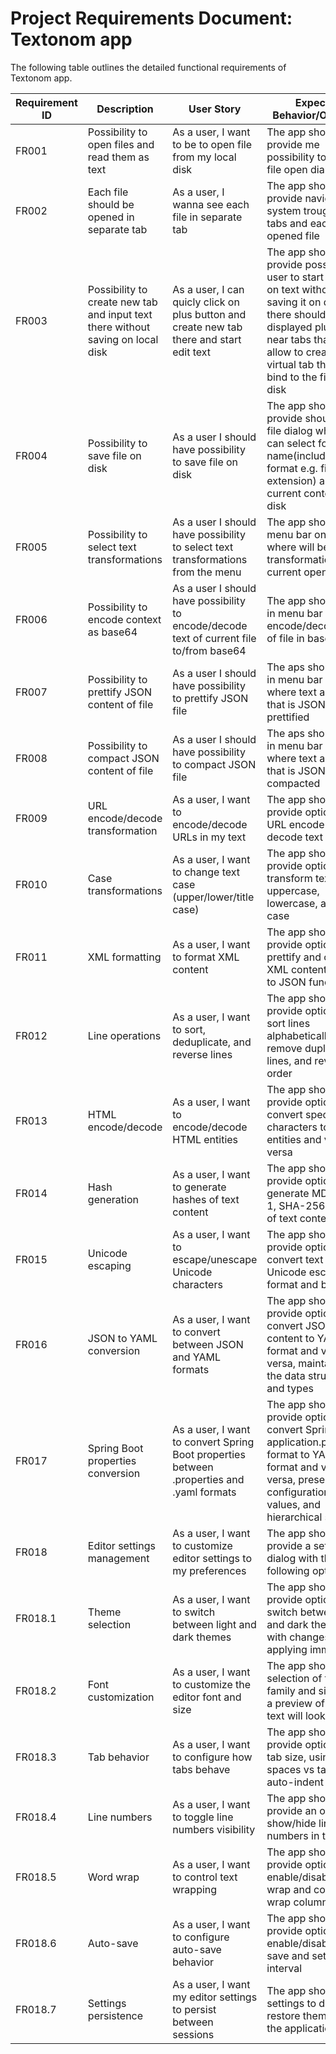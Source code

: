 # **Project Requirements Document: Textonom app**

The following table outlines the detailed functional requirements of Textonom app.

| Requirement ID | Description                                                                     | User Story                                                                                | Expected Behavior/Outcome                                                                                                                                                                                                      |
|----------------|---------------------------------------------------------------------------------|-------------------------------------------------------------------------------------------|--------------------------------------------------------------------------------------------------------------------------------------------------------------------------------------------------------------------------------|
| FR001          | Possibility to open files and read them as text                                 | As a user, I want to be to open file from my local disk                                   | The app should provide me possibility to open file open dialog                                                                                                                                                                 |
| FR002          | Each file should be opened in separate tab                                      | As a user, I wanna see each file in separate tab                                          | The app should provide navigation system trough the tabs and each tab is opened file                                                                                                                                           |
| FR003          | Possibility to create new tab and input text there without saving on local disk | As a user, I can quicly click on plus button and create new tab there and start edit text | The app should provide possibility for user to start working on text without saving it on disk, there should be displayed plus button near tabs that will allow to create new virtual tab that is not bind to the file on disk |
| FR004          | Possibility to save file on disk                                                | As a user I should have possibility to save file on disk                                  | The app should provide should save file dialog where user can select folder, file name(including format e.g. file extension) and save current context on disk                                                                  |
| FR005          | Possibility to select text transformations                                      | As a user I should have possibility to select text transformations from the menu          | The app should have menu bar on top where will be list of transformations for current open text file                                                                                                                           |
| FR006          | Possibility to encode context as base64                                         | As a user I should have possibility to encode/decode text of current file to/from base64  | The app should have in menu bar option to encode/decode text of file in base64                                                                                                                                                 |
| FR007          | Possibility to prettify JSON content of file                                    | As a user I should have possibility to prettify JSON file                                 | The aps should have in menu bar option where text assumed that is JSON can be prettified                                                                                                                                       |
| FR008          | Possibility to compact JSON content of file                                     | As a user I should have possibility to compact JSON file                                  | The aps should have in menu bar option where text assumed that is JSON can be compacted                                                                                                                                        |
| FR009          | URL encode/decode transformation                                                | As a user, I want to encode/decode URLs in my text                                        | The app should provide options to URL encode and decode text content                                                                                                                                                           |
| FR010          | Case transformations                                                            | As a user, I want to change text case (upper/lower/title case)                            | The app should provide options to transform text to uppercase, lowercase, and title case                                                                                                                                       |
| FR011          | XML formatting                                                                  | As a user, I want to format XML content                                                   | The app should provide options to prettify and compact XML content similar to JSON functionality                                                                                                                               |
| FR012          | Line operations                                                                 | As a user, I want to sort, deduplicate, and reverse lines                                 | The app should provide options to sort lines alphabetically, remove duplicate lines, and reverse line order                                                                                                                    |
| FR013          | HTML encode/decode                                                              | As a user, I want to encode/decode HTML entities                                          | The app should provide options to convert special characters to HTML entities and vice versa                                                                                                                                   |
| FR014          | Hash generation                                                                 | As a user, I want to generate hashes of text content                                      | The app should provide options to generate MD5, SHA-1, SHA-256 hashes of text content                                                                                                                                          |
| FR015          | Unicode escaping                                                                | As a user, I want to escape/unescape Unicode characters                                   | The app should provide options to convert text to Unicode escaped format and back                                                                                                                                              |
| FR016          | JSON to YAML conversion                                                         | As a user, I want to convert between JSON and YAML formats                                | The app should provide options to convert JSON content to YAML format and vice versa, maintaining the data structure and types                                                                                                 |
| FR017          | Spring Boot properties conversion                                               | As a user, I want to convert Spring Boot properties between .properties and .yaml formats | The app should provide options to convert Spring Boot application.properties format to YAML format and vice versa, preserving all configuration keys, values, and hierarchical structure                                       |
| FR018          | Editor settings management                                                      | As a user, I want to customize editor settings to my preferences                          | The app should provide a settings dialog with the following options:                                                                                                                                                           |
| FR018.1        | Theme selection                                                                 | As a user, I want to switch between light and dark themes                                 | The app should provide options to switch between light and dark themes, with changes applying immediately                                                                                                                      |
| FR018.2        | Font customization                                                              | As a user, I want to customize the editor font and size                                   | The app should allow selection of font family and size, with a preview of how the text will look                                                                                                                               |
| FR018.3        | Tab behavior                                                                    | As a user, I want to configure how tabs behave                                            | The app should provide options for tab size, using spaces vs tabs, and auto-indent behavior                                                                                                                                    |
| FR018.4        | Line numbers                                                                    | As a user, I want to toggle line numbers visibility                                       | The app should provide an option to show/hide line numbers in the editor                                                                                                                                                       |
| FR018.5        | Word wrap                                                                       | As a user, I want to control text wrapping                                                | The app should provide options to enable/disable word wrap and configure wrap column                                                                                                                                           |
| FR018.6        | Auto-save                                                                       | As a user, I want to configure auto-save behavior                                         | The app should provide options to enable/disable auto-save and set its interval                                                                                                                                                |
| FR018.7        | Settings persistence                                                            | As a user, I want my editor settings to persist between sessions                          | The app should save settings to disk and restore them when the application starts                                                                                                                                              |
